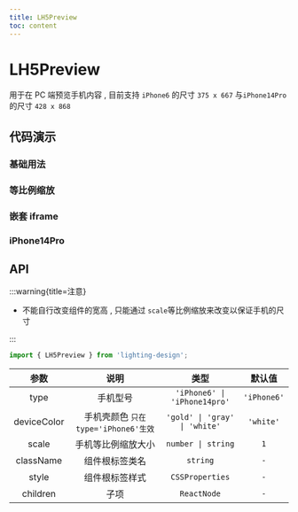 ```yaml
---
title: LH5Preview
toc: content
---
```


# LH5Preview

用于在 PC 端预览手机内容 , 目前支持 `iPhone6` 的尺寸 `375 x 667` 与`iPhone14Pro` 的尺寸 `428 x 868`

## 代码演示

### 基础用法

<code src='./demos/Demo1.tsx'></code>

### 等比例缩放

<code src='./demos/Demo2.tsx'></code>

### 嵌套 iframe

<code src='./demos/Demo3.tsx'></code>

### iPhone14Pro

<code src='./demos/Demo4.tsx'></code>

## API

:::warning{title=注意}

- 不能自行改变组件的宽高 , 只能通过 `scale`等比例缩放来改变以保证手机的尺寸

:::

```ts
import { LH5Preview } from 'lighting-design';
```

|    参数     |                 说明                 |             类型              |   默认值    |
| :---------: | :----------------------------------: | :---------------------------: | :---------: |
|    type     |               手机型号               | `'iPhone6' \| 'iPhone14pro'`  | `'iPhone6'` |
| deviceColor | 手机壳颜色 `只在 type='iPhone6'生效` | `'gold' \| 'gray' \| 'white'` |  `'white'`  |
|    scale    |          手机等比例缩放大小          |      `number \| string`       |     `1`     |
|  className  |            组件根标签类名            |           `string`            |     `-`     |
|    style    |            组件根标签样式            |        `CSSProperties`        |     `-`     |
|  children   |                 子项                 |          `ReactNode`          |     `-`     |
